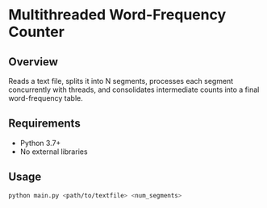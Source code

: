 # Multithreaded Word-Frequency Counter

## Overview
Reads a text file, splits it into N segments, processes each segment concurrently with threads, and consolidates intermediate counts into a final word-frequency table.

## Requirements
- Python 3.7+
- No external libraries

## Usage
```bash
python main.py <path/to/textfile> <num_segments>
